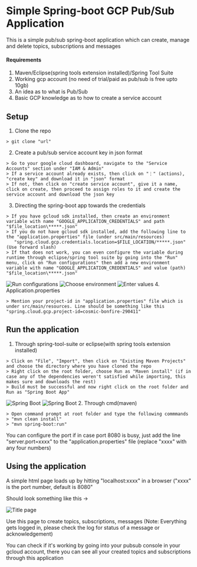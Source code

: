 # Simple Spring-boot GCP Pub/Sub Application

This is a simple pub/sub spring-boot application which can create, manage and delete topics, subscriptions and messages

#### Requirements
1. Maven/Eclipse(spring tools extension installed)/Spring Tool Suite
2. Working gcp account (no need of trial/paid as pub/sub is free upto 10gb)
3. An idea as to what is Pub/Sub
4. Basic GCP knowledge as to how to create a service account

## Setup

1. Clone the repo

```
> git clone "url"
```
2. Create a pub/sub service account key in json format

```
> Go to your google cloud dashboard, navigate to the "Service Accounts" section under "IAM & Admin"
> If a service account already exists, then click on "⋮" (actions), "create key" and download it in "json" format
> If not, then click on "create service account", give it a name, click on create, then proceed to assign roles to it and create the service account and download the json key
```
3. Directing the spring-boot app towards the credentials

```
> If you have gcloud sdk installed, then create an environment variable with name "GOOGLE_APPLICATION_CREDENTIALS" and path "$file_location\*****.json"
> If you do not have gcloud sdk installed, add the following line to the "application.properties" file (under src/main/resources)
   "spring.cloud.gcp.credentials.location=$FILE_LOCATION/*****.json" (Use forward slash)
> If that does not work, you can even configure the variable during runtime through eclipse/spring tool suite by going into the "Run" menu, click on "Run configurations" then add a new environment variable with name "GOOGLE_APPLICATION_CREDENTIALS" and value (path) "$file_location\*****.json"

```
![Run configurations](./readme_images/runtime.png)
![Choose environment](./readme_images/envi.png)
![Enter values](./readme_images/envi_variable.png)
4. Application.properties

```
> Mention your project-id in "application.properties" file which is under src/main/resources. Line should be something like this "spring.cloud.gcp.project-id=cosmic-bonfire-290411"
```
## Run the application
1. Through spring-tool-suite or eclipse(with spring tools extension installed)

```
> Click on "File", "Import", then click on "Existing Maven Projects" and choose the directory where you have cloned the repo
> Right click on the root folder, choose Run as "Maven install" (if in case any of the dependencies weren't satisfied while importing, this makes sure and downloads the rest)
> Build must be successful and now right click on the root folder and Run as "Spring Boot App"
```
![Spring Boot](./readme_images/maven_install.png)
![Spring Boot](./readme_images/springboot.png)
2. Through cmd(maven)

```
> Open command prompt at root folder and type the following commmands
> "mvn clean install"
> "mvn spring-boot:run"
```
You can configure the port if in case port 8080 is busy, just add the line "server.port=xxxx" to the "application.properties" file (replace "xxxx" with any four numbers)

## Using the application
A simple html page loads up by hitting "localhost:xxxx" in a browser ("xxxx" is the port number, default is 8080"

Should look something like this ->

![Title page](./readme_images/title_page.png)

Use this page to create topics, subscriptions, messages (Note: Everything gets logged in, please check the log for status of a message or acknowledgement)

You can check if it's working by going into your pubsub console in your gcloud account, there you can see all your created topics and subscriptions through this application